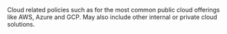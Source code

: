 Cloud related policies such as for the most common public cloud offerings like AWS, Azure and GCP.
May also include other internal or private cloud solutions.

